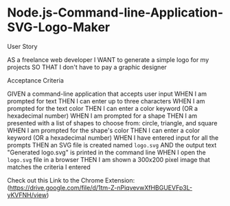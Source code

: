 # Node.js-Command-line-Application-SVG-Logo-Maker

User Story

AS a freelance web developer
I WANT to generate a simple logo for my projects
SO THAT I don't have to pay a graphic designer


Acceptance Criteria

GIVEN a command-line application that accepts user input
WHEN I am prompted for text
THEN I can enter up to three characters
WHEN I am prompted for the text color
THEN I can enter a color keyword (OR a hexadecimal number)
WHEN I am prompted for a shape
THEN I am presented with a list of shapes to choose from: circle, triangle, and square
WHEN I am prompted for the shape's color
THEN I can enter a color keyword (OR a hexadecimal number)
WHEN I have entered input for all the prompts
THEN an SVG file is created named `logo.svg`
AND the output text "Generated logo.svg" is printed in the command line
WHEN I open the `logo.svg` file in a browser
THEN I am shown a 300x200 pixel image that matches the criteria I entered


Check out this Link to the Chrome Extension: (https://drive.google.com/file/d/1tm-Z-nPiqvevwXfHBGUEVFp3L-yKVFNH/view)